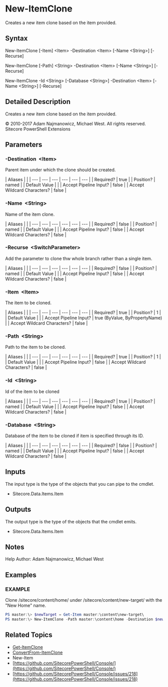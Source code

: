 # New-ItemClone

Creates a new item clone based on the item provided.

## Syntax

New-ItemClone \[-Item\] &lt;Item&gt; -Destination &lt;Item&gt; \[-Name &lt;String&gt;\] \[-Recurse\]

New-ItemClone \[-Path\] &lt;String&gt; -Destination &lt;Item&gt; \[-Name &lt;String&gt;\] \[-Recurse\]

New-ItemClone -Id &lt;String&gt; \[-Database &lt;String&gt;\] -Destination &lt;Item&gt; \[-Name &lt;String&gt;\] \[-Recurse\]

## Detailed Description

Creates a new item clone based on the item provided.

© 2010-2017 Adam Najmanowicz, Michael West. All rights reserved. Sitecore PowerShell Extensions

## Parameters

### -Destination  &lt;Item&gt;

Parent item under which the clone should be created.

| Aliases |  |
| --- | --- | --- | --- | --- | --- |
| Required? | true |
| Position? | named |
| Default Value |  |
| Accept Pipeline Input? | false |
| Accept Wildcard Characters? | false |

### -Name  &lt;String&gt;

Name of the item clone.

| Aliases |  |
| --- | --- | --- | --- | --- | --- |
| Required? | false |
| Position? | named |
| Default Value |  |
| Accept Pipeline Input? | false |
| Accept Wildcard Characters? | false |

### -Recurse  &lt;SwitchParameter&gt;

Add the parameter to clone thw whole branch rather than a single item.

| Aliases |  |
| --- | --- | --- | --- | --- | --- |
| Required? | false |
| Position? | named |
| Default Value |  |
| Accept Pipeline Input? | false |
| Accept Wildcard Characters? | false |

### -Item  &lt;Item&gt;

The item to be cloned.

| Aliases |  |
| --- | --- | --- | --- | --- | --- |
| Required? | true |
| Position? | 1 |
| Default Value |  |
| Accept Pipeline Input? | true \(ByValue, ByPropertyName\) |
| Accept Wildcard Characters? | false |

### -Path  &lt;String&gt;

Path to the item to be cloned.

| Aliases |  |
| --- | --- | --- | --- | --- | --- |
| Required? | true |
| Position? | 1 |
| Default Value |  |
| Accept Pipeline Input? | false |
| Accept Wildcard Characters? | false |

### -Id  &lt;String&gt;

Id of the item to be cloned

| Aliases |  |
| --- | --- | --- | --- | --- | --- |
| Required? | true |
| Position? | named |
| Default Value |  |
| Accept Pipeline Input? | false |
| Accept Wildcard Characters? | false |

### -Database  &lt;String&gt;

Database of the item to be cloned if item is specified through its ID.

| Aliases |  |
| --- | --- | --- | --- | --- | --- |
| Required? | false |
| Position? | named |
| Default Value |  |
| Accept Pipeline Input? | false |
| Accept Wildcard Characters? | false |

## Inputs

The input type is the type of the objects that you can pipe to the cmdlet.

* Sitecore.Data.Items.Item 

## Outputs

The output type is the type of the objects that the cmdlet emits.

* Sitecore.Data.Items.Item 

## Notes

Help Author: Adam Najmanowicz, Michael West

## Examples

### EXAMPLE

Clone /sitecore/content/home/ under /sitecore/content/new-target/ with the "New Home" name.

```powershell
PS master:\> $newTarget = Get-Item master:\content\new-target\
PS master:\> New-ItemClone -Path master:\content\home -Destination $newTarget -Name "New Home"
```

## Related Topics

* [Get-ItemClone](get-itemclone.md)
* [ConvertFrom-ItemClone](convertfrom-itemclone.md)
* New-Item
* [https://github.com/SitecorePowerShell/Console/](https://github.com/SitecorePowerShell/Console/) 
* [https://github.com/SitecorePowerShell/Console/issues/218](https://github.com/SitecorePowerShell/Console/issues/218) 

